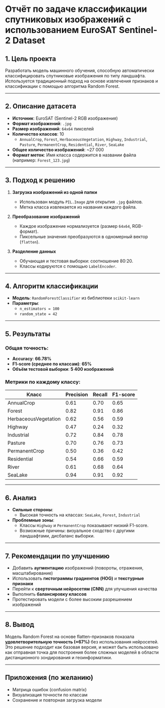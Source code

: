 # Отчёт по задаче классификации спутниковых изображений с использованием EuroSAT Sentinel-2 Dataset

## 1. Цель проекта
Разработать модель машинного обучения, способную автоматически классифицировать спутниковые изображения по типу ландшафта. Используется традиционный подход на основе извлечения признаков и классификации с помощью алгоритма Random Forest.

---

## 2. Описание датасета

- **Источник**: EuroSAT (Sentinel-2 RGB изображения)
- **Формат изображений**: `.jpg`
- **Размер изображений**: `64x64` пикселей
- **Количество классов**: 10
  - `AnnualCrop`, `Forest`, `HerbaceousVegetation`, `Highway`, `Industrial`,  
    `Pasture`, `PermanentCrop`, `Residential`, `River`, `SeaLake`
- **Общее количество изображений**: ~27 000
- **Формат меток**: Имя класса содержится в названии файла (например: `Forest_123.jpg`)

---

## 3. Подход к решению

1. **Загрузка изображений из одной папки**
   - Использован модуль `PIL.Image` для открытия `.jpg` файлов.
   - Метка класса извлекается из названия каждого файла.
   
2. **Преобразование изображений**
   - Каждое изображение нормализуется (размер `64x64`, RGB-формат).
   - Пиксельные значения преобразуются в одномерный вектор (`flatten`).

3. **Разделение данных**
   - Обучающая и тестовая выборки: соотношение 80:20.
   - Классы кодируются с помощью `LabelEncoder`.

---

## 4. Алгоритм классификации

- **Модель**: `RandomForestClassifier` из библиотеки `scikit-learn`
- **Параметры**:
  - `n_estimators = 100`
  - `random_state = 42`

---

## 5. Результаты

### Общая точность:
- **Accuracy**: **66.78%**
- **F1-score (среднее по классам)**: **65%**
- **Объём тестовой выборки**: **5 400 изображений**

### Метрики по каждому классу:

| Класс                 | Precision | Recall | F1-score |
|----------------------|-----------|--------|----------|
| AnnualCrop           | 0.61      | 0.70   | 0.65     |
| Forest               | 0.82      | 0.91   | 0.86     |
| HerbaceousVegetation | 0.62      | 0.56   | 0.59     |
| Highway              | 0.47      | 0.24   | 0.32     |
| Industrial           | 0.72      | 0.84   | 0.78     |
| Pasture              | 0.70      | 0.76   | 0.73     |
| PermanentCrop        | 0.50      | 0.36   | 0.42     |
| Residential          | 0.54      | 0.66   | 0.59     |
| River                | 0.61      | 0.68   | 0.64     |
| SeaLake              | 0.94      | 0.91   | 0.92     |

---

## 6. Анализ

- **Сильные стороны**:
  - Высокая точность на классах: `SeaLake`, `Forest`, `Industrial`
- **Проблемные зоны**:
  - Классы `Highway` и `PermanentCrop` показывают низкий F1-score.
  - Возможные причины: визуальное сходство с другими ландшафтами, дисбаланс выборки.

---

## 7. Рекомендации по улучшению

- Добавить **аугментацию** изображений (повороты, отражения, масштабирование)
- Использовать **гистограммы градиентов (HOG)** и **текстурные признаки**
- Перейти к **сверточным нейросетям (CNN)** для улучшения качества
- Выполнить **балансировку классов**
- Протестировать модели с более высоким разрешением изображений

---

## 8. Вывод

Модель Random Forest на основе flatten-признаков показала **удовлетворительную точность (≈67%)** без использования нейросетей. Это решение подходит как базовая версия, и может быть использовано как отправная точка для построения более сложных моделей в области дистанционного зондирования и геоинформатики.

---

## Приложения (по желанию)

- Матрица ошибок (confusion matrix)
- Визуализация точности по классам
- Сохранение и повторная загрузка модели

